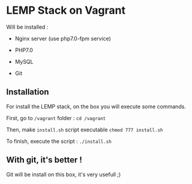 # LEMP Stack on Vagrant

Will be installed :

* Nginx server (use php7.0-fpm service)

* PHP7.0

* MySQL

* Git


## Installation

For install the LEMP stack, on the box you will execute some commands.

First, go to ```/vagrant``` folder :
    ```cd /vagrant```

Then, make `install.sh` script executable
    ```chmod 777 install.sh```

To finish, execute the script :
    ```./install.sh```


## With git, it's better !
Git will be install on this box, it's very usefull ;)
